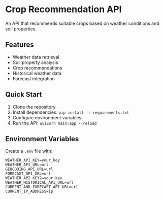 # Crop Recommendation API

An API that recommends suitable crops based on weather conditions and soil properties.

## Features

- Weather data retrieval
- Soil property analysis
- Crop recommendations
- Historical weather data
- Forecast integration

## Quick Start

1. Clone the repository
2. Install dependencies: `pip install -r requirements.txt`
3. Configure environment variables
4. Run the API: `uvicorn main:app --reload`

## Environment Variables

Create a `.env` file with:

```env
WEATHER_API_KEY=your_key
WEATHER_API_URL=url
GEOCODING_API_URL=url
FORECAST_API_URL=url
WEATHER_API_KEY2=your_key
WEATHER_HISTORICAL_API_URL=url
CURRENT_AND_FORECAST_API_URL=url
CURRENT_IP_ADDRESS=ip

